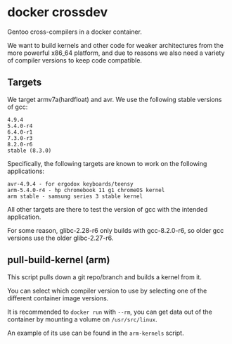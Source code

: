 docker crossdev
===============

Gentoo cross-compilers in a docker container.

We want to build kernels and other code for weaker architectures from
the more powerful x86\_64 platform, and due to reasons we also need a
variety of compiler versions to keep code compatible.


Targets
-------

We target armv7a(hardfloat) and avr.
We use the following stable versions of gcc:

	4.9.4
	5.4.0-r4
	6.4.0-r1
	7.3.0-r3
	8.2.0-r6
	stable (8.3.0)

Specifically, the following targets are known to work on the following applications:

	avr-4.9.4 - for ergodox keyboards/teensy
	arm-5.4.0-r4 - hp chromebook 11 g1 chromeOS kernel
	arm stable - samsung series 3 stable kernel

All other targets are there to test the version of gcc with the intended application.

For some reason, glibc-2.28-r6 only builds with gcc-8.2.0-r6, so older gcc
versions use the older glibc-2.27-r6.

pull-build-kernel (arm)
-----------------

This script pulls down a git repo/branch and builds a kernel from it.

You can select which compiler version to use by selecting one of the different
container image versions.

It is recommended to `docker run` with `--rm`, you can get data out of the
container by mounting a volume on `/usr/src/linux`.

An example of its use can be found in the `arm-kernels` script.
